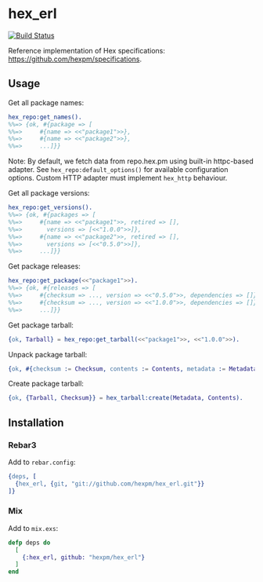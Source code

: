 # hex_erl

[![Build Status](https://travis-ci.org/hexpm/hex_erl.svg?branch=master)](https://travis-ci.org/hexpm/hex_erl)

Reference implementation of Hex specifications: https://github.com/hexpm/specifications.

## Usage

Get all package names:

```erlang
hex_repo:get_names().
%%=> {ok, #{package => [
%%=>     #{name => <<"package1">>},
%%=>     #{name => <<"package2">>},
%%=>     ...]}}
```

Note: By default, we fetch data from repo.hex.pm using built-in httpc-based adapter.
See `hex_repo:default_options()` for available configuration options.
Custom HTTP adapter must implement `hex_http` behaviour.

Get all package versions:

```erlang
hex_repo:get_versions().
%%=> {ok, #{packages => [
%%=>     #{name => <<"package1">>, retired => [],
%%=>       versions => [<<"1.0.0">>]},
%%=>     #{name => <<"package2">>, retired => [],
%%=>       versions => [<<"0.5.0">>]},
%%=>     ...]}}
```

Get package releases:

```erlang
hex_repo:get_package(<<"package1">>).
%%=> {ok, #{releases => [
%%=>     #{checksum => ..., version => <<"0.5.0">>, dependencies => []}],
%%=>     #{checksum => ..., version => <<"1.0.0">>, dependencies => []}],
%%=>     ...]}}
```

Get package tarball:

```erlang
{ok, Tarball} = hex_repo:get_tarball(<<"package1">>, <<"1.0.0">>).
```

Unpack package tarball:

```erlang
{ok, #{checksum := Checksum, contents := Contents, metadata := Metadata}} = hex_tarball:unpack(Tarball, memory).
```

Create package tarball:

```erlang
{ok, {Tarball, Checksum}} = hex_tarball:create(Metadata, Contents).
```

## Installation

### Rebar3

Add to `rebar.config`:

```erlang
{deps, [
  {hex_erl, {git, "git://github.com/hexpm/hex_erl.git"}}
]}
```

### Mix

Add to `mix.exs`:

```elixir
defp deps do
  [
    {:hex_erl, github: "hexpm/hex_erl"}
  ]
end
```

